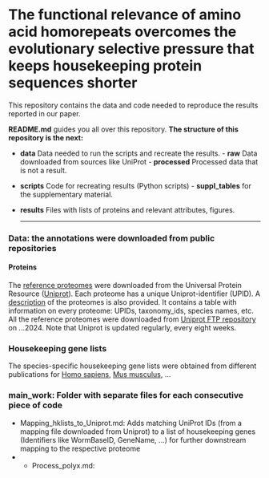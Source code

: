 # The functional relevance of amino acid homorepeats overcomes the evolutionary selective pressure that keeps housekeeping protein sequences shorter
This repository contains the data and code needed to reproduce the results reported in our paper.

**README.md** guides you all over this repository. **The structure of this repository is the next:** 
 - **data** Data needed to run the scripts and recreate the results.
        - **raw** Data downloaded from sources like UniProt
        - **processed** Processed data that is not a result.
 - **scripts** Code for recreating results (Python scripts)
        - **suppl_tables** for the supplementary material.
 - **results** Files with lists of proteins and relevant attributes, figures.

   ---
### Data: the annotations were downloaded from public repositories

#### Proteins
The [reference proteomes](https://www.uniprot.org/proteomes/?query=*&fil=reference%3Ayes) were downloaded from the Universal Protein Resource ([Uniprot](https://www.uniprot.org/)). Each proteome has a unique Uniprot-identifier (UPID). A [description](https://ftp.uniprot.org/pub/databases/uniprot/current_release/knowledgebase/reference_proteomes/README) of the proteomes is also provided. It contains a table with information on every proteome: UPIDs, taxonomy_ids, species names, etc. All the reference proteomes were downloaded from [Uniprot FTP repository](https://ftp.uniprot.org/pub/databases/uniprot/current_release/knowledgebase/reference_proteomes/) on ...2024. Note that Uniprot is updated regularly, every eight weeks. 

### Housekeeping gene lists
The species-specific housekeeping gene lists were obtained from different publications for [Homo sapiens](link), [Mus musculus](link), ...

### main_work: Folder with separate files for each consecutive piece of code
- Mapping_hklists_to_Uniprot.md: Adds matching UniProt IDs (from a mapping file downloaded from Uniprot) to a list of housekeeping genes (Identifiers like WormBaseID, GeneName, ...) for further downstream mapping to the respective proteome
- - Process_polyx.md: 
